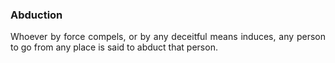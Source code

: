 ### Abduction
<div style="text-align: justify">

Whoever by force compels, or by any deceitful means induces, any person to go from any place is said to abduct that person.

</div>
